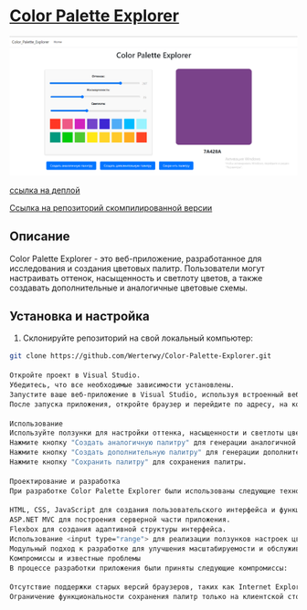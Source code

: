 # [Color Palette Explorer](https://color-pallete-weld.vercel.app/)

![Color Palette Explorer](https://raw.githubusercontent.com/Werterwy/Color-Palette-Explorer/master/Color%20Palette%20Explorer/wwwroot/images/Color%20Palette%20Explorer.PNG)

[ссылка на деплой](https://color-pallete-weld.vercel.app/)

[Ссылка на репозиторий скомпилированной версии](https://github.com/Werterwy/color-pallete/)
## Описание

Color Palette Explorer - это веб-приложение, разработанное для исследования и создания цветовых палитр. Пользователи могут настраивать оттенок, насыщенность и светлоту цветов, а также создавать дополнительные и аналогичные цветовые схемы.

## Установка и настройка

1. Склонируйте репозиторий на свой локальный компьютер:

```bash
git clone https://github.com/Werterwy/Color-Palette-Explorer.git

Откройте проект в Visual Studio.
Убедитесь, что все необходимые зависимости установлены.
Запустите ваше веб-приложение в Visual Studio, используя встроенный веб-сервер или IIS Express.
После запуска приложения, откройте браузер и перейдите по адресу, на котором запущено ваше приложение

Использование
Используйте ползунки для настройки оттенка, насыщенности и светлоты цветов.
Нажмите кнопку "Создать аналогичную палитру" для генерации аналогичной палитры.
Нажмите кнопку "Создать дополнительную палитру" для генерации дополнительной палитры.
Нажмите кнопку "Сохранить палитру" для сохранения палитры.

Проектирование и разработка
При разработке Color Palette Explorer были использованы следующие технологии и методологии:

HTML, CSS, JavaScript для создания пользовательского интерфейса и функциональности.
ASP.NET MVC для построения серверной части приложения.
Flexbox для создания адаптивной структуры интерфейса.
Использование <input type="range"> для реализации ползунков настроек цвета.
Модульный подход к разработке для улучшения масштабируемости и обслуживаемости кода.
Компромиссы и известные проблемы
В процессе разработки приложения были приняты следующие компромиссы:

Отсутствие поддержки старых версий браузеров, таких как Internet Explorer.
Ограничение функциональности сохранения палитр только на клиентской стороне.
